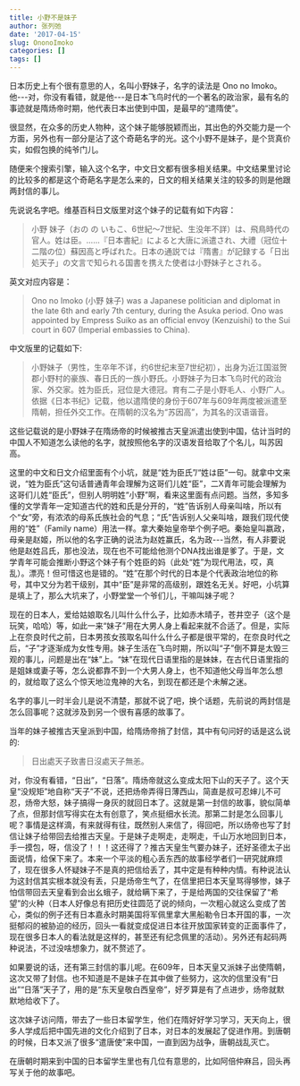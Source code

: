 ```yaml
---
title: 小野不是妹子
author: 张列弛
date: '2017-04-15'
slug: OnonoImoko
categories: []
tags: []
---
```


日本历史上有个很有意思的人，名叫小野妹子，名字的读法是 Ono no Imoko。他---对，你没有看错，就是他---是日本飞鸟时代的一个著名的政治家，最有名的事迹就是隋炀帝时期，他代表日本出使到中国，是最早的“遣隋使”。

很显然，在众多的历史人物种，这个妹子能够脱颖而出，其出色的外交能力是一个方面，另外也有一部分是沾了这个奇葩名字的光。这个小野不是妹子，是个货真价实，如假包换的纯爷门儿。

随便来个搜索引擎，输入这个名字，中文日文都有很多相关结果。中文结果里讨论的比较多的都是这个奇葩名字是怎么来的，日文的相关结果关注的较多的则是他跟两封信的事儿。

先说说名字吧。维基百科日文版里对这个妹子的记载有如下内容：

> 小野 妹子（おの の いもこ、6世紀～7世紀、生没年不詳）は、飛鳥時代の官人。姓は臣。......『日本書紀』によると大唐に派遣され、大禮（冠位十二階の位）蘇因高と呼ばれた。日本の通説では『隋書』が記録する「日出処天子」の文言で知られる国書を携えた使者は小野妹子とされる。

英文对应内容是：

> Ono no Imoko (小野 妹子) was a Japanese politician and diplomat in the late 6th and early 7th century, during the Asuka period. Ono was appointed by Empress Suiko as an official envoy (Kenzuishi) to the Sui court in 607 (Imperial embassies to China).

中文版里的记载如下:

> 小野妹子（男性，生卒年不详，约6世纪末至7世纪初），出身为近江国滋贺郡小野村的豪族、春日氏的一族小野氏。小野妹子为日本飞鸟时代的政治家、外交家。姓为臣氏，冠位是大德冠。育有二子是小野毛人、小野广人。依据《日本书纪》记载，他以遣隋使的身份于607年与609年两度被派遣至隋朝，担任外交工作。在隋朝的汉名为“苏因高”，为其名的汉语谐音。

这些记载说的是小野妹子在隋炀帝的时候被推古天皇派遣出使到中国，估计当时的中国人不知道怎么读他的名字，就按照他名字的汉语发音给取了个名儿，叫苏因高。

这里的中文和日文介绍里面有个小坑，就是“姓为臣氏”/“姓は臣”一句。就拿中文来说，“姓为臣氏”这句话普通青年会理解为这哥们儿姓“臣”，二X青年可能会理解为这哥们儿姓“臣氏”，但别人明明姓“小野”啊，看来这里面有点问题。当然，多知多懂的文学青年一定知道古代的姓和氏是分开的，“姓”告诉别人母亲叫啥，所以有个“女”旁，有浓浓的母系氏族社会的气息；“氏”告诉别人父亲叫啥，跟我们现代使用的“姓”（Family name）用法一样。拿大秦始皇帝举个例子吧。秦始皇叫嬴政，母亲是赵姬，所以他的名字正确的说法为赵姓赢氏，名为政---当然，有人非要说他是赵姓吕氏，那也没法，现在也不可能给他测个DNA找出谁是爹了。于是，文学青年可能会推断小野这个妹子有个姓臣的妈（此处“姓”为现代用法，哎，真乱）。漂亮！但可惜这也是错的。“姓”在那个时代的日本是个代表政治地位的称号，其中又分为若干级别，其中“臣”是非常的高级别，跟姓名无关。好吧，小坑算是填上了，那么大坑来了，小野堂堂一个爷们儿，干嘛叫妹子呢？

现在的日本人，爱给姑娘取名儿叫什么什么子，比如赤木晴子，苍井空子（这个是玩笑，哈哈）等，如此一来“妹子”用在大男人身上看起来就不合适了。但是，实际上在奈良时代之前，日本男孩女孩取名叫什么什么子都是很平常的，在奈良时代之后，“子”才逐渐成为女性专用。妹子生活在飞鸟时期，所以叫“子”倒不算是太毁三观的事儿，问题是出在“妹”上。“妹”在现代日语里指的是妹妹，在古代日语里指的是姐妹或妻子等，怎么说都靠不到一个大男人身上，也不知道他父母当年怎么想的，就给取了这么个惊天地泣鬼神的大名，到现在都还是个未解之迷。

名字的事儿一时半会儿是说不清楚，那就不说了吧，换个话题，先前说的两封信是怎么回事呢？这就涉及到另一个很有喜感的故事了。

当年的妹子被推古天皇派到中国，给隋炀帝捎了封信，其中有句问好的话是这么说的:

> 日出處天子致書日沒處天子無恙。

对，你没有看错，“日出”，“日落”。隋炀帝就这么变成太阳下山的天子了。这个天皇“没规矩”地自称“天子”不说，还把炀帝弄得日薄西山，简直是叔可忍婶儿不可忍，炀帝大怒，妹子搞得一身灰的就回日本了。这就是第一封信的故事，貌似简单了点，但那封信写得实在太有创意了，笑点挺细水长流。那第二封是怎么回事儿呢？事情是这样滴，有来就得有往，既然别人来信了，得回吧，所以炀帝也写了封信让妹子给带回去给推古天皇。于是妹子走啊走，走啊走，千山万水地回到日本，手一摸包，呀，信没了！！！这还得了？推古天皇生气要办妹子，还好圣德太子出面说情，给保下来了。本来一个平淡的粗心丢东西的故事经学者们一研究就麻烦了，现在很多人怀疑妹子不是真的把信给丢了，其中定是有种种内情。有种说法认为这封信其实根本就没有丢，只是炀帝生气了，在信里把日本天皇骂得够惨，妹子怕信带回去天皇看到会出幺蛾子，就给瞒下来了，于是给两国的交往保留了“希望”的火种（日本人好像总有把历史往圆范了说的倾向，一次粗心就这么变成了苦心，类似的例子还有日本嘉永时期美国将军佩里拿大黑船勒令日本开国的事，一次挺郁闷的被胁迫的经历，回头一看就变成促进日本往开放国家转变的正面事件了，现在很多日本人的看法就是这样的，甚至还有纪念佩里的活动）。另外还有起码两种说法，不过没啥想象力，就不赘述了。

如果要说的话，还有第三封信的事儿呢。在609年，日本天皇又派妹子出使隋朝，这次又带了封信。也不知道是不是妹子在其中做了些努力，这次的信里没有“日出”“日落”天子了，用的是“东天皇敬白西皇帝”，好歹算是有了点进步，炀帝就默默地给收下了。

这次妹子访问隋，带去了一些日本留学生，他们在隋好好学习学习，天天向上，很多人学成后把中国先进的文化介绍到了日本，对日本的发展起了促进作用。到唐朝的时候，日本又派了很多“遣唐使”来中国，一直到因为战争，唐朝战乱灭亡。

在唐朝时期来到中国的日本留学生里也有几位有意思的，比如阿倍仲麻吕，回头再写关于他的故事吧。
